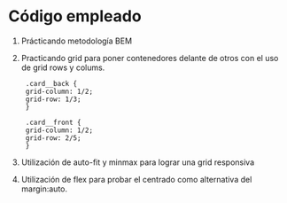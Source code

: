 # Código empleado
1. Prácticando metodología BEM
2. Practicando grid para poner contenedores delante de otros con el uso de grid rows y colums. 


        .card__back {
        grid-column: 1/2;
        grid-row: 1/3;
        } 
         
        .card__front {
        grid-column: 1/2;
        grid-row: 2/5;
        }
1. Utilización de auto-fit y minmax para lograr una grid responsiva
2. Utilización de flex para probar el centrado como alternativa del margin:auto.
